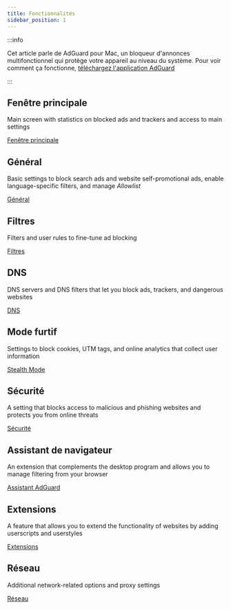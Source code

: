 ```yaml
---
title: Fonctionnalités
sidebar_position: 1
---
```


:::info

Cet article parle de AdGuard pour Mac, un bloqueur d'annonces multifonctionnel qui protège votre appareil au niveau du système. Pour voir comment ça fonctionne, [téléchargez l'application AdGuard](https://agrd.io/download-kb-adblock)

:::

## Fenêtre principale

Main screen with statistics on blocked ads and trackers and access to main settings

[Fenêtre principale](/adguard-for-mac/features/main.md)

## Général

Basic settings to block search ads and website self-promotional ads, enable language-specific filters, and manage _Allowlist_

[Général](/adguard-for-mac/features/general.md)

## Filtres

Filters and user rules to fine-tune ad blocking

[Filtres](/adguard-for-mac/features/filters.md)

## DNS

DNS servers and DNS filters that let you block ads, trackers, and dangerous websites

[DNS](/adguard-for-mac/features/dns.md)

## Mode furtif

Settings to block cookies, UTM tags, and online analytics that collect user information

[Stealth Mode](/adguard-for-mac/features/stealth.md)

## Sécurité

A setting that blocks access to malicious and phishing websites and protects you from online threats

[Sécurité](/adguard-for-mac/features/security.md)

## Assistant de navigateur

An extension that complements the desktop program and allows you to manage filtering from your browser

[Assistant AdGuard](/adguard-for-mac/features/browser-assistant.md)

## Extensions

A feature that allows you to extend the functionality of websites by adding userscripts and userstyles

[Extensions](/adguard-for-mac/features/extensions.md)

## Réseau

Additional network-related options and proxy settings

[Réseau](/adguard-for-mac/features/network.md)
